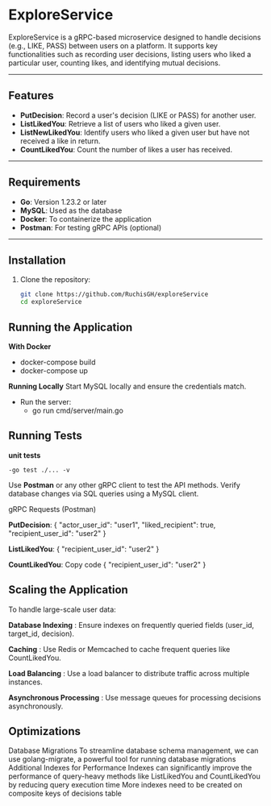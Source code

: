 # ExploreService

ExploreService is a gRPC-based microservice designed to handle decisions (e.g., LIKE, PASS) between users on a platform. It supports key functionalities such as recording user decisions, listing users who liked a particular user, counting likes, and identifying mutual decisions.

---

## Features

- **PutDecision**: Record a user's decision (LIKE or PASS) for another user.
- **ListLikedYou**: Retrieve a list of users who liked a given user.
- **ListNewLikedYou**: Identify users who liked a given user but have not received a like in return.
- **CountLikedYou**: Count the number of likes a user has received.

---

## Requirements

- **Go**: Version 1.23.2 or later
- **MySQL**: Used as the database
- **Docker**: To containerize the application
- **Postman**: For testing gRPC APIs (optional)

---

## Installation

1. Clone the repository:

   ```bash
   git clone https://github.com/RuchisGH/exploreService
   cd exploreService

## Running the Application
   **With Docker**
   - docker-compose build
   - docker-compose up
   
   **Running Locally**
   Start MySQL locally and ensure the credentials match.
   - Run the server: 
      - go run cmd/server/main.go
        
## Running Tests
**unit tests**

    -go test ./... -v

   Use **Postman** or any other gRPC client to test the API methods.
   Verify database changes via SQL queries using a MySQL client.

   gRPC Requests (Postman)
   
   **PutDecision**:
   {
    "actor_user_id": "user1",
    "liked_recipient": true,
    "recipient_user_id": "user2"
   }

   **ListLikedYou**:
   {
      "recipient_user_id": "user2"
   }

   **CountLikedYou**:
   Copy code
   {
    "recipient_user_id": "user2"
   }

##  Scaling the Application
To handle large-scale user data:

**Database Indexing** : Ensure indexes on frequently queried fields (user_id, target_id, decision).

**Caching** : Use Redis or Memcached to cache frequent queries like CountLikedYou.

**Load Balancing** : Use a load balancer to distribute traffic across multiple instances.

**Asynchronous Processing** : Use message queues for processing decisions asynchronously.

## Optimizations
Database Migrations
To streamline database schema management, we can use golang-migrate, a powerful tool for running database migrations
Additional Indexes for Performance
Indexes can significantly improve the performance of query-heavy methods like ListLikedYou and CountLikedYou by reducing query execution time
More indexes need to be created on composite keys of decisions table
